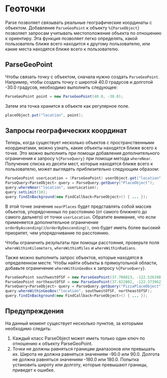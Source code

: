 # Геоточки

Parse позволяет связывать реальные географические координаты с объектом.  Добавление `ParseGeoPoint` к объекту `%{ParseObject}` позволяет запросам учитывать местоположение объекта по отношению к ориентиру.  Эта функция позволяет легко определять, какой пользователь ближе всего находится к другому пользователю, или какие места находятся ближе всего к пользователю.

## ParseGeoPoint

Чтобы связать точку с объектом, сначала нужно создать `ParseGeoPoint`.  Например, чтобы создать точку с широтой 40.0 градусов и долготой -30.0 градусов, необходимо выполнить следующее:

```java
ParseGeoPoint point = new ParseGeoPoint(40.0, -30.0);
```

Затем эта точка хранится в объекте как регулярное поле.

```java
placeObject.put("location", point);
```

## Запросы географических координат

Теперь, когда существует несколько объектов с пространственными координатами, можно узнать, какие объекты находятся ближе всего к точке.  Это можно выполнить при помощи добавления дополнительного ограничения к запросу `%{ParseQuery}` при помощи метода `whereNear`.  Получение списка из десяти мест, которые находятся ближе всего к пользователю, может выглядеть приблизительно следующим образом:

```java
ParseGeoPoint userLocation = (ParseGeoPoint) userObject.get("location");
ParseQuery<ParseObject> query = ParseQuery.getQuery("PlaceObject");
query.whereNear("location", userLocation);
query.setLimit(10);
query.findInBackground(new FindCallback<ParseObject>() { ... });
```

В этой точке значение `nearPlaces` будет представлять собой массив объектов, упорядоченных по расстоянию (от самого ближнего до самого дальнего) от точки `userLocation`. Обратите внимание, что если применяется дополнительное ограничение `orderByAscending()`/`orderByDescending()`, оно будет иметь более высокий приоритет, чем упорядочивание по расстоянию.

Чтобы ограничить результаты при помощи расстояния, проверьте поля `whereWithinKilometers`, `whereWithinMiles` и `whereWithinRadians`.

Также можно выполнить запрос объектов, которые находятся в определенном месте.  Чтобы найти объекты в прямоугольной области, добавьте ограничение `whereWithinGeoBox` к запросу `%{ParseQuery}`.

```java
ParseGeoPoint southwestOfSF = new ParseGeoPoint(37.708813, -122.526398);
ParseGeoPoint northeastOfSF = new ParseGeoPoint(37.822802, -122.373962);
ParseQuery<ParseObject> query = ParseQuery.getQuery("PizzaPlaceObject");
query.whereWithinGeoBox("location", southwestOfSF, northeastOfSF);
query.findInBackground(new FindCallback<ParseObject>() { ... });
```

## Предупреждения

На данный момент существует несколько пунктов, за которыми необходимо следить:

1.  Каждый класс ParseObject может иметь только один ключ по отношению к объекту ParseGeoPoint.
2.  Точки не должны равняться границам диапазонов или превышать их.  Широта не должна равняться значениям -90.0 или 90.0.  Долгота не должна равняться значениям -180.0 или 180.0.  Попытка установить широту или долготу, которые превышают границы, приведет к ошибке.
